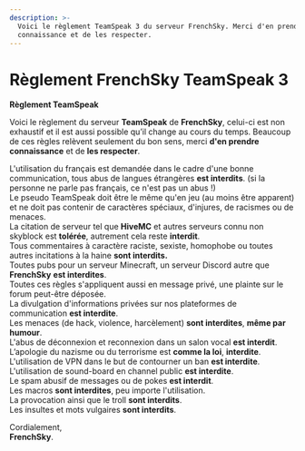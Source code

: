 ```yaml
---
description: >-
  Voici le règlement TeamSpeak 3 du serveur FrenchSky. Merci d'en prendre
  connaissance et de les respecter.
---
```


# Règlement FrenchSky TeamSpeak 3

**Règlement TeamSpeak**  
  
Voici le règlement du serveur **TeamSpeak** de **FrenchSky**, celui-ci est non exhaustif et il est aussi possible qu’il change au cours du temps. Beaucoup de ces règles relèvent seulement du bon sens, merci **d'en prendre connaissance** et de **les respecter**.  
  
  
L'utilisation du français est demandée dans le cadre d'une bonne communication, tous abus de langues étrangères **est interdits**. \(si la personne ne parle pas français, ce n'est pas un abus !\)  
Le pseudo TeamSpeak doit être le même qu'en jeu \(au moins être apparent\) et ne doit pas contenir de caractères spéciaux, d'injures, de racismes ou de menaces.  
La citation de serveur tel que **HiveMC** et autres serveurs connu non skyblock est **tolérée**, autrement cela reste **interdit**.  
Tous commentaires à caractère raciste, sexiste, homophobe ou toutes autres incitations à la haine **sont interdits.**  
Toutes pubs pour un serveur Minecraft, un serveur Discord autre que **FrenchSky** **est interdites**.  
Toutes ces règles s'appliquent aussi en message privé, une plainte sur le forum peut-être déposée.  
La divulgation d'informations privées sur nos plateformes de communication **est interdite**.  
Les menaces \(de hack, violence, harcèlement\) **sont interdites**, **même par humour**.  
L'abus de déconnexion et reconnexion dans un salon vocal **est interdit**.  
L’apologie du nazisme ou du terrorisme est **comme la loi**, **interdite**.  
L'utilisation de VPN dans le but de contourner un ban **est interdite**.  
L'utilisation de sound-board en channel public **est interdite**.  
Le spam abusif de messages ou de pokes **est interdit**.  
Les macros **sont interdites**, peu importe l'utilisation.  
La provocation ainsi que le troll **sont interdits**.  
Les insultes et mots vulgaires **sont interdits**.  
  
  
Cordialement,  
**FrenchSky**.​

